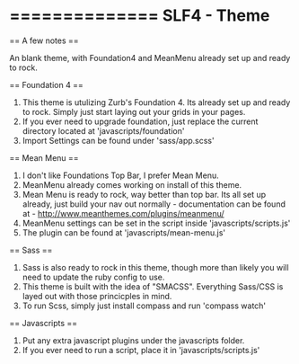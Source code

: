 ==============
SLF4 - Theme
==============

== A few notes == 

An blank theme, with Foundation4 and MeanMenu already set up and ready to rock.

== Foundation 4 ==

1. This theme is utulizing Zurb's Foundation 4. Its already set up and ready to rock. Simply just start laying out your grids in your pages.
2. If you ever need to upgrade foundation, just replace the current directory located at 'javascripts/foundation'
3. Import Settings can be found under 'sass/app.scss'

== Mean Menu ==
1. I don't like Foundations Top Bar, I prefer Mean Menu.
2. MeanMenu already comes working on install of this theme.
3. Mean Menu is ready to rock, way better than top bar. Its all set up already, just build your nav out normally  - documentation can be found at - http://www.meanthemes.com/plugins/meanmenu/
4. MeanMenu settings can be set in the script inside 'javascripts/scripts.js'
5. The plugin can be found at 'javascripts/mean-menu.js'

== Sass == 

1. Sass is also ready to rock in this theme, though more than likely you will need to update the ruby config to use.
2. This theme is built with the idea of "SMACSS". Everything Sass/CSS is layed out with those princicples in mind. 
3. To run Scss, simply just install compass and run 'compass watch'

== Javascripts == 

1. Put any extra javascript plugins under the javascripts folder.
2. If you ever need to run a script, place it in 'javascripts/scripts.js'



